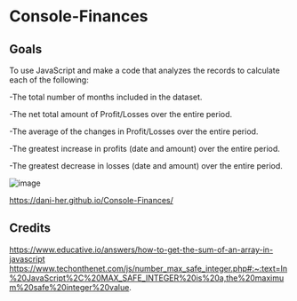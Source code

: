 # Console-Finances

## Goals

To use JavaScript and make a code that analyzes the records to calculate each of the following:

-The total number of months included in the dataset.

-The net total amount of Profit/Losses over the entire period.

-The average of the changes in Profit/Losses over the entire period.

-The greatest increase in profits (date and amount) over the entire period.

-The greatest decrease in losses (date and amount) over the entire period.

![image](https://user-images.githubusercontent.com/118456219/222917167-b154b485-92c0-47c4-a0e6-348ea9ab2eea.png)

https://dani-her.github.io/Console-Finances/

## Credits

https://www.educative.io/answers/how-to-get-the-sum-of-an-array-in-javascript 
https://www.techonthenet.com/js/number_max_safe_integer.php#:~:text=In%20JavaScript%2C%20MAX_SAFE_INTEGER%20is%20a,the%20maximum%20safe%20integer%20value.
